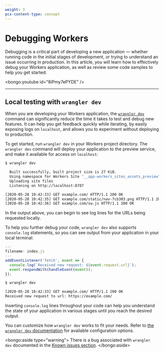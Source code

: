 ```yaml
---
weight: 3
pcx-content-type: concept
---
```


# Debugging Workers

Debugging is a critical part of developing a new application — whether running code in the initial stages of development, or trying to understand an issue occurring in production. In this article, you will learn how to effectively debug your Workers application, as well as review some code samples to help you get started:

<bongo:youtube id="8iPmy7ePYDE" />

---

## Local testing with `wrangler dev`

When you are developing your Workers application, the [`wrangler dev`](/cli-wrangler/commands#dev) command can significantly reduce the time it takes to test and debug new features. It can help you get feedback quickly while iterating, by easily exposing logs on `localhost`, and allows you to experiment without deploying to production.

To get started, run `wrangler dev` in your Workers project directory. The `wrangler dev` command will deploy your application to the preview service, and make it available for access on `localhost`:

```sh
$ wrangler dev

  Built successfully, built project size is 27 KiB.
  Using namespace for Workers Site "__app-workers_sites_assets_preview"
  Uploading site files
  Listening on http://localhost:8787

[2020-05-28 10:42:33] GET example.com/ HTTP/1.1 200 OK
[2020-05-28 10:42:35] GET example.com/static/nav-7cb303.png HTTP/1.1 200 OK
[2020-05-28 10:42:36] GET example.com/sw.js HTTP/1.1 200 OK
```

In the output above, you can begin to see log lines for the URLs being requested locally.

To help you further debug your code, `wrangler dev` also supports `console.log` statements, so you can see output from your application in your local terminal:

```js
---
filename: index.js
---
addEventListener('fetch', event => {
  console.log(`Received new request: ${event.request.url}`);
  event.respondWith(handleEvent(event));
});
```

```sh
$ wrangler dev

[2020-05-28 10:42:33] GET example.com/ HTTP/1.1 200 OK
Received new request to url: https://example.com/
```

Inserting `console.log` lines throughout your code can help you understand the state of your application in various stages until you reach the desired output.

You can customize how `wrangler dev` works to fit your needs. Refer to [the `wrangler dev` documentation](/cli-wrangler/commands#dev) for available configuration options.

<bongo:aside type="warning">
There is a bug associated with `wrangler dev` documented in the [Known issues section](/platform/known-issues#wrangler-dev).
</bongo:aside>
